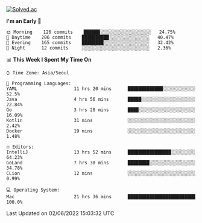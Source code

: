 [![Solved.ac](http://mazassumnida.wtf/api/v2/generate_badge?boj=kuckjwi)](https://solved.ac/kuckjwi)
<!--START_SECTION:waka-->
**I'm an Early 🐤** 

```text
🌞 Morning    126 commits    ██████░░░░░░░░░░░░░░░░░░░   24.75% 
🌆 Daytime    206 commits    ██████████░░░░░░░░░░░░░░░   40.47% 
🌃 Evening    165 commits    ████████░░░░░░░░░░░░░░░░░   32.42% 
🌙 Night      12 commits     ░░░░░░░░░░░░░░░░░░░░░░░░░   2.36%

```


📊 **This Week I Spent My Time On** 

```text
⌚︎ Time Zone: Asia/Seoul

💬 Programming Languages: 
YAML                     11 hrs 20 mins      █████████████░░░░░░░░░░░░   52.5% 
Java                     4 hrs 56 mins       █████░░░░░░░░░░░░░░░░░░░░   22.84% 
Go                       3 hrs 28 mins       ████░░░░░░░░░░░░░░░░░░░░░   16.09% 
Kotlin                   31 mins             ░░░░░░░░░░░░░░░░░░░░░░░░░   2.42% 
Docker                   19 mins             ░░░░░░░░░░░░░░░░░░░░░░░░░   1.48%

🔥 Editors: 
IntelliJ                 13 hrs 52 mins      ████████████████░░░░░░░░░   64.23% 
GoLand                   7 hrs 30 mins       ████████░░░░░░░░░░░░░░░░░   34.78% 
CLion                    12 mins             ░░░░░░░░░░░░░░░░░░░░░░░░░   0.99%

💻 Operating System: 
Mac                      21 hrs 36 mins      █████████████████████████   100.0%

```


 Last Updated on 02/06/2022 15:03:32 UTC
<!--END_SECTION:waka-->

